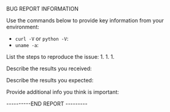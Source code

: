 BUG REPORT INFORMATION

Use the commands below to provide key information from your environment:

* `curl -V` or `python -V`:  
* `uname -a`:  

List the steps to reproduce the issue:
1.
1.
1.

Describe the results you received:

Describe the results you expected:

Provide additional info you think is important:

----------END REPORT ---------